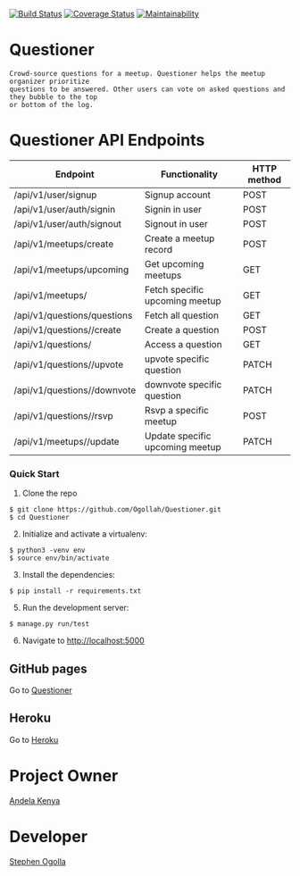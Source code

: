 [![Build Status](https://travis-ci.org/Ogollah/Questioner.svg?branch=develop)](https://travis-ci.org/Ogollah/Questioner)  [![Coverage Status](https://coveralls.io/repos/github/Ogollah/Questioner/badge.svg?branch=develop)](https://coveralls.io/github/Ogollah/Questioner?branch=develop)  [![Maintainability](https://api.codeclimate.com/v1/badges/eab2d4d71fc565021f7e/maintainability)](https://codeclimate.com/github/Ogollah/Questioner/maintainability)

# Questioner
```
Crowd-source questions for a meetup. Questioner helps the meetup organizer prioritize
questions to be answered. Other users can vote on asked questions and they bubble to the top
or bottom of the log.
```

# Questioner API Endpoints
|Endpoint                                 | Functionality                    |HTTP method 
|-----------------------------------------|----------------------------------|-------------
|/api/v1/user/signup                      |Signup account                    |POST        
|/api/v1/user/auth/signin                 |Signin in user                    |POST
|/api/v1/user/auth/signout                |Signout in user                   |POST
|/api/v1/meetups/create                   |Create a meetup record            |POST
|/api/v1/meetups/upcoming                 |Get upcoming meetups              |GET
|/api/v1/meetups/<meetup-id>              |Fetch specific upcoming meetup    |GET
|/api/v1/questions/questions              |Fetch all question                |GET
|/api/v1/questions/<meetup-id>/create     |Create a question                 |POST
|/api/v1/questions/<question-id>          |Access a question                 |GET
|/api/v1/questions/<question-id>/upvote   |upvote specific question          |PATCH
|/api/v1/questions/<question-id>/downvote |downvote specific question        |PATCH
|/api/v1/questions/<meetup-id>/rsvp       |Rsvp a specific meetup            |POST
|/api/v1/meetups/<meetup-id>/update       |Update specific upcoming meetup   |PATCH

### Quick Start

1. Clone the repo
  ```
  $ git clone https://github.com/Ogollah/Questioner.git
  $ cd Questioner
  ```

2. Initialize and activate a virtualenv:
  ```
  $ python3 -venv env
  $ source env/bin/activate
  ```

3. Install the dependencies:
  ```
  $ pip install -r requirements.txt
  ```

5. Run the development server:
  ```
  $ manage.py run/test
  ```

6. Navigate to [http://localhost:5000](http://localhost:5000)

## GitHub pages

Go to [Questioner](https://ogollah.github.io/Questioner/UI/templates/index.html)

## Heroku

Go to [Heroku](https://metup-quiz-api-heroku.herokuapp.com/)

# Project Owner
   [Andela Kenya](https://andela.com/?gclid=Cj0KCQiA1NbhBRCBARIsAKOTmUu9zzKI7k5uTm4K6kn6Wyv5Uk9S_JgBZCJia4FM98S8nMVuQ2DJePEaAlF9EALw_wcB)

# Developer
   [Stephen Ogolla](https://github.com/Ogollah/)

